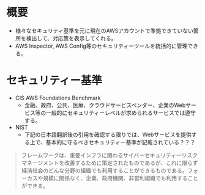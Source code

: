 
# 概要
- 様々なセキュリティ基準を元に現在のAWSアカウントで準拠できていない箇所を検出して、対応策を表示してくれる。
- AWS Inspector, AWS Config等のセキュリティーツールを統括的に管理できる。

# セキュリティー基準
- CIS AWS Foundations Benchmark
  - 金融、政府、公共、医療、クラウドサービスベンダー、企業のWebサービス等の一般的にセキュリティーレベルが求められるサービスでは遵守する。
- NIST
  - 下記の日本語翻訳後の引用を確認する限りでは、Webサービスを提供する上で、基本的に守るべきセキュリティー基準が記載されている？？？
> フレームワークは、重要インフラに関わるサイバーセキュリティーリスクマネージメントを改善するために策定されたものであるが、これに限らず経済社会のどんな分野の組織でも利用することができるものである。フォーカスや規模に関係なく、企業、政府機関、非営利組織でも利用することができる。  
